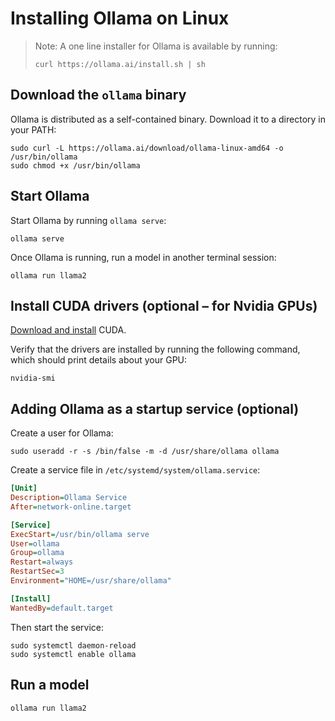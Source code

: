 # Installing Ollama on Linux

> Note: A one line installer for Ollama is available by running:
>
> ```
> curl https://ollama.ai/install.sh | sh
> ```

## Download the `ollama` binary

Ollama is distributed as a self-contained binary. Download it to a directory in your PATH:

```
sudo curl -L https://ollama.ai/download/ollama-linux-amd64 -o /usr/bin/ollama
sudo chmod +x /usr/bin/ollama
```

## Start Ollama

Start Ollama by running `ollama serve`:

```
ollama serve
```

Once Ollama is running, run a model in another terminal session:

```
ollama run llama2
```

## Install CUDA drivers (optional – for Nvidia GPUs)

[Download and install](https://developer.nvidia.com/cuda-downloads) CUDA.

Verify that the drivers are installed by running the following command, which should print details about your GPU:

```
nvidia-smi
```

## Adding Ollama as a startup service (optional)

Create a user for Ollama:

```
sudo useradd -r -s /bin/false -m -d /usr/share/ollama ollama
```

Create a service file in `/etc/systemd/system/ollama.service`:

```ini
[Unit]
Description=Ollama Service
After=network-online.target

[Service]
ExecStart=/usr/bin/ollama serve
User=ollama
Group=ollama
Restart=always
RestartSec=3
Environment="HOME=/usr/share/ollama"

[Install]
WantedBy=default.target
```

Then start the service:

```
sudo systemctl daemon-reload
sudo systemctl enable ollama
```

## Run a model

```
ollama run llama2
```
